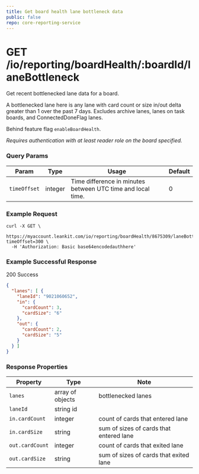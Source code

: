 ```yaml
---
title: Get board health lane bottleneck data
public: false
repo: core-reporting-service
---
```

# GET /io/reporting/boardHealth/:boardId/laneBottleneck
Get recent bottlenecked lane data for a board.

A bottlenecked lane here is any lane with card count or size in/out delta greater than 1 over the past 7 days. Excludes archive lanes, lanes on task boards, and ConnectedDoneFlag lanes.

Behind feature flag `enableBoardHealth`.

_Requires authentication with at least reader role on the board specified._

### Query Params
|Param|Type|Usage|Default|
|---|---|---|---|
|`timeOffset`|integer|Time difference in minutes between UTC time and local time.|0|

### Example Request
```shell
curl -X GET \
  https://myaccount.leankit.com/io/reporting/boardHealth/8675309/laneBottleneck?timeOffset=300 \
  -H 'Authorization: Basic base64encodedauthhere'
```

### Example Successful Response

200 Success
```json
{
  "lanes": [ {
    "laneId": "9021060652",
    "in": {
      "cardCount": 3,
      "cardSize": "6"
    },
    "out": {
      "cardCount": 2,
      "cardSize": "5"
    }
  } ]
}
```

### Response Properties
|Property|Type|Note|
|--------|----|----|
|`lanes`|array of objects|bottlenecked lanes|
|`laneId`|string id||
|`in.cardCount`|integer|count of cards that entered lane|
|`in.cardSize`|string|sum of sizes of cards that entered lane|
|`out.cardCount`|integer|count of cards that exited lane|
|`out.cardSize`|string|sum of sizes of cards that exited lane|
